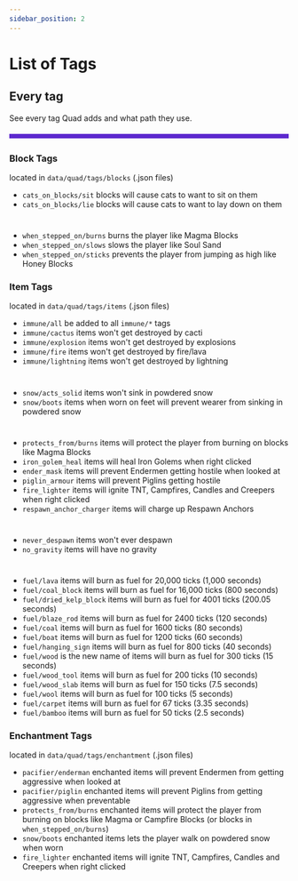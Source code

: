 ```yaml
---
sidebar_position: 2
---
```


# List of Tags

## Every tag

See every tag Quad adds and what path they use.

![](https://raw.githubusercontent.com/LieOnLion/LieOnLion/main/images/strip/lol.png)

### Block Tags

located in `data/quad/tags/blocks` (.json files)

- `cats_on_blocks/sit` blocks will cause cats to want to sit on them
- `cats_on_blocks/lie` blocks will cause cats to want to lay down on them
# 
- `when_stepped_on/burns` burns the player like Magma Blocks
- `when_stepped_on/slows` slows the player like Soul Sand
- `when_stepped_on/sticks` prevents the player from jumping as high like Honey Blocks

### Item Tags

located in `data/quad/tags/items` (.json files)

- `immune/all` be added to all `immune/*` tags
- `immune/cactus` items won't get destroyed by cacti
- `immune/explosion` items won't get destroyed by explosions
- `immune/fire` items won't get destroyed by fire/lava
- `immune/lightning` items won't get destroyed by lightning
#
- `snow/acts_solid` items won't sink in powdered snow
- `snow/boots` items when worn on feet will prevent wearer from sinking in powdered snow
#
- `protects_from/burns` items will protect the player from burning on blocks like Magma Blocks
- `iron_golem_heal` items will heal Iron Golems when right clicked
- `ender_mask` items will prevent Endermen getting hostile when looked at
- `piglin_armour` items will prevent Piglins getting hostile
- `fire_lighter` items will ignite TNT, Campfires, Candles and Creepers when right clicked
- `respawn_anchor_charger` items will charge up Respawn Anchors
#
- `never_despawn` items won't ever despawn
- `no_gravity` items will have no gravity
#
- `fuel/lava` items will burn as fuel for 20,000 ticks (1,000 seconds)
- `fuel/coal_block` items will burn as fuel for 16,000 ticks (800 seconds)
- `fuel/dried_kelp_block` items will burn as fuel for 4001 ticks (200.05 seconds)
- `fuel/blaze_rod` items will burn as fuel for 2400 ticks (120 seconds)
- `fuel/coal` items will burn as fuel for 1600 ticks (80 seconds)
- `fuel/boat` items will burn as fuel for 1200 ticks (60 seconds)
- `fuel/hanging_sign` items will burn as fuel for 800 ticks (40 seconds)
- `fuel/wood` is the new name of items will burn as fuel for 300 ticks (15 seconds)
- `fuel/wood_tool` items will burn as fuel for 200 ticks (10 seconds)
- `fuel/wood_slab` items will burn as fuel for 150 ticks (7.5 seconds)
- `fuel/wool` items will burn as fuel for 100 ticks (5 seconds)
- `fuel/carpet` items will burn as fuel for 67 ticks (3.35 seconds)
- `fuel/bamboo` items will burn as fuel for 50 ticks (2.5 seconds)

### Enchantment Tags

located in `data/quad/tags/enchantment` (.json files)

- `pacifier/enderman` enchanted items will prevent Endermen from getting aggressive when looked at
- `pacifier/piglin` enchanted items will prevent Piglins from getting aggressive when preventable
- `protects_from/burns` enchanted items will protect the player from burning on blocks like Magma or Campfire Blocks
(or blocks in `when_stepped_on/burns`)
- `snow/boots` enchanted items lets the player walk on powdered snow when worn
- `fire_lighter` enchanted items will ignite TNT, Campfires, Candles and Creepers when right clicked